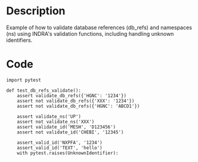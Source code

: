 # Description
Example of how to validate database references (db_refs) and namespaces (ns) using INDRA's validation functions, including handling unknown identifiers.

# Code
```
import pytest

def test_db_refs_validate():
    assert validate_db_refs({'HGNC': '1234'})
    assert not validate_db_refs({'XXX': '1234'})
    assert not validate_db_refs({'HGNC': 'ABCD1'})

    assert validate_ns('UP')
    assert not validate_ns('XXX')
    assert validate_id('MESH', 'D123456')
    assert not validate_id('CHEBI', '12345')

    assert_valid_id('NXPFA', '1234')
    assert_valid_id('TEXT', 'hello')
    with pytest.raises(UnknownIdentifier):

```
